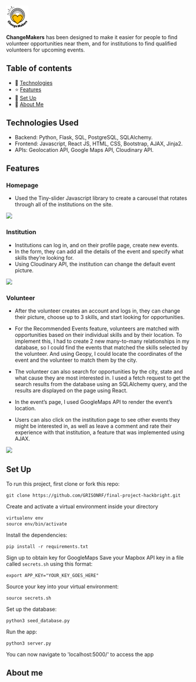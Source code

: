 <img src="static/images/applogotest.png" width="60">

**ChangeMakers** has been designed to make it easier for people to find volunteer opportunities near them, and for institutions to find qualified volunteers for upcoming events.



## Table of contents
* 🤖 [Technologies](#technologies-used)
* ⭐ [Features](#features)
* 📖 [Set Up](#set-up)
* 🌸 [About Me](#about-me)

## Technologies Used
* Backend: Python, Flask, SQL, PostgreSQL, SQLAlchemy.
* Frontend: Javascript, React JS, HTML, CSS, Bootstrap, AJAX, Jinja2.
* APIs: Geolocation API, Google Maps API, Cloudinary API.

## Features


### Homepage
* Used the Tiny-slider Javascript library to create a carousel that rotates through all of the institutions on the site. 
<img src="static/images/for-readme/homepagegif.gif">


### Institution
* Institutions can log in, and on their profile page, create new events.
* In the form, they can add all the details of the event and specify what skills they’re looking for. 
* Using Cloudinary API, the institution can change the default event picture. 
<img src="static/images/for-readme/evtgift.gif">


### Volunteer
* After the volunteer creates an account and logs in, they can change their picture, choose up to 3 skills, and start looking for opportunities.
* For the Recommended Events feature, volunteers are matched with opportunities based on their individual skills and by their location. To implement this, I had to create 2 new many-to-many relationships in my database, so I could find the events that matched the skills selected by the volunteer. And using Geopy, I could locate the coordinates of the event and the volunteer to match them by the city.

* The volunteer can also search for opportunities by the city, state and what cause they are most interested in. I used a fetch request to get the search results from the database using an SQLAlchemy query, and the results are displayed on the page using React.

* In the event’s page, I used GoogleMaps API to render the event’s location.
 
* Users can also click on the institution page to see other events they might be interested in, as well as leave a comment and rate their experience with that institution, a feature that was implemented using AJAX. 
 

<img src="static/images/for-readme/volunteergif.gif">


## Set Up

To run this project, first clone or fork this repo:
```
git clone https://github.com/GRISONRF/final-project-hackbright.git
```
Create and activate a virtual environment inside your directory
```
virtualenv env
source env/bin/activate
```
Install the dependencies:
```
pip install -r requirements.txt
```
Sign up to obtain key for GoogleMaps 
Save your Mapbox API key in a file called `secrets.sh` using this format:
```
export APP_KEY="YOUR_KEY_GOES_HERE"
```
Source your key into your virtual environment:
```
source secrets.sh
```
Set up the database:
```
python3 seed_database.py
```
Run the app:
```
python3 server.py
```
You can now navigate to 'localhost:5000/' to access the app

## About me
